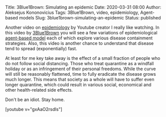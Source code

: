 Title: 3Blue1Brown: Simulating an epidemic
Date: 2020-03-31 08:00
Author: Aleksejus Kononovicius
Tags: 3Blue1Brown, video, epidemiology, Agent-based models
Slug: 3blue1brown-simulating-an-epidemic
Status: published

Another video on [epidemiology](/tag/epidemiology/) by Youtube creator I really
like watching. In this video by [3Blue1Brown](/tag/3blue1brown/) you will see a
few variations of epidemiological [agent-based model](/tag/agent-based-models/)
each of which explore various disease containment strategies. Also, this video
is another chance to understand that disease tend to spread (exponentially) fast.

At least for me key take away is the effect of a small fraction of people who
do not follow social distancing. Those who treat quarantine as a windfall
holiday or as an infringement of their personal freedoms. While the curve will
still be reasonably flattened, time to fully eradicate the disease grows much
longer. This means that society as a whole will have to suffer even longer
quarantine, which could result in various social, economical and other
health-related side effects.

Don't be an idiot. Stay home.

[youtube v="gxAaO2rsdIs"]

